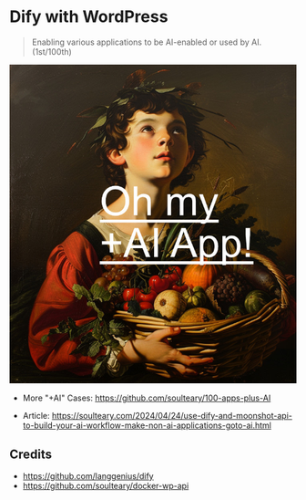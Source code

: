 # Dify with WordPress

> Enabling various applications to be AI-enabled or used by AI. (1st/100th)

![](./preview.jpg)

- More "+AI" Cases: https://github.com/soulteary/100-apps-plus-AI

- Article: https://soulteary.com/2024/04/24/use-dify-and-moonshot-api-to-build-your-ai-workflow-make-non-ai-applications-goto-ai.html


## Credits

- https://github.com/langgenius/dify
- https://github.com/soulteary/docker-wp-api
